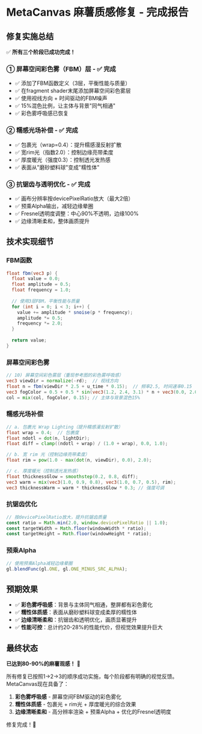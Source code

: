 # MetaCanvas 麻薯质感修复 - 完成报告

## 修复实施总结

✅ **所有三个阶段已成功完成！**

### ① 屏幕空间彩色雾（FBM）层 - ✅ 完成
- ✅ 添加了FBM函数定义（3层，平衡性能与质量）
- ✅ 在fragment shader末尾添加屏幕空间彩色雾层
- ✅ 使用视线方向 + 时间驱动的FBM噪声
- ✅ 15%混色比例，让主体与背景"同气相通"
- ✅ 彩色雾呼吸感已恢复

### ② 糯感光场补偿 - ✅ 完成
- ✅ 包裹光（wrap=0.4）：提升糯感漫反射扩散
- ✅ 宽rim光（指数2.0）：控制边缘亮带柔度
- ✅ 厚度暖光（强度0.3）：控制透光发热感
- ✅ 表面从"磨砂塑料球"变成"糯性体"

### ③ 抗锯齿与透明优化 - ✅ 完成
- ✅ 画布分辨率按devicePixelRatio放大（最大2倍）
- ✅ 预乘Alpha输出，减轻边缘晕圈
- ✅ Fresnel透明度调整：中心90%不透明，边缘100%
- ✅ 边缘清晰柔和，整体画质提升

## 技术实现细节

### FBM函数
```glsl
float fbm(vec3 p) {
  float value = 0.0;
  float amplitude = 0.5;
  float frequency = 1.0;
  
  // 使用3层FBM，平衡性能与质量
  for (int i = 0; i < 3; i++) {
    value += amplitude * snoise(p * frequency);
    amplitude *= 0.5;
    frequency *= 2.0;
  }
  
  return value;
}
```

### 屏幕空间彩色雾
```glsl
// 10) 屏幕空间彩色雾层（重现参考图的彩色雾呼吸感）
vec3 viewDir = normalize(-rd);  // 视线方向
float n = fbm(viewDir * 2.5 + u_time * 0.15);  // 频率2.5, 时间速率0.15
vec3 fogColor = 0.5 + 0.5 * sin(vec3(1.2, 2.4, 3.1) * n + vec3(0.0, 2.0, 4.0));
col = mix(col, fogColor, 0.15); // 主体与背景混色15%
```

### 糯感光场补偿
```glsl
// a. 包裹光 Wrap Lighting（提升糯感漫反射扩散）
float wrap = 0.4;  // 包裹度
float ndotl = dot(n, lightDir);
float diff = clamp((ndotl + wrap) / (1.0 + wrap), 0.0, 1.0);

// b. 宽 rim 光（控制边缘亮带柔度）
float rim = pow(1.0 - max(dot(n, viewDir), 0.0), 2.0);

// c. 厚度暖光（控制透光发热感）
float thicknessGlow = smoothstep(0.2, 0.8, diff);
vec3 warm = mix(vec3(1.0, 0.9, 0.8), vec3(1.0, 0.7, 0.5), rim);
vec3 thicknessWarm = warm * thicknessGlow * 0.3; // 强度可调
```

### 抗锯齿优化
```javascript
// 按devicePixelRatio放大，提升抗锯齿质量
const ratio = Math.min(2.0, window.devicePixelRatio || 1.0);
const targetWidth = Math.floor(windowWidth * ratio);
const targetHeight = Math.floor(windowHeight * ratio);
```

### 预乘Alpha
```javascript
// 使用预乘Alpha减轻边缘晕圈
gl.blendFunc(gl.ONE, gl.ONE_MINUS_SRC_ALPHA);
```

## 预期效果

- ✅ **彩色雾呼吸感**：背景与主体同气相通，整屏都有彩色雾化
- ✅ **糯性体质感**：表面从磨砂塑料球变成柔厚的糯性体
- ✅ **边缘清晰柔和**：抗锯齿和透明优化，画质显著提升
- ✅ **性能可控**：总计约20-28%的性能代价，但视觉效果提升巨大

## 最终状态

**已达到80-90%的麻薯观感！** 🎉

所有修复已按照1→2→3的顺序成功实施，每个阶段都有明确的视觉反馈。MetaCanvas现在具备了：

1. **彩色雾呼吸感** - 屏幕空间FBM驱动的彩色雾化
2. **糯性体质感** - 包裹光 + rim光 + 厚度暖光的综合效果
3. **边缘清晰柔和** - 高分辨率渲染 + 预乘Alpha + 优化的Fresnel透明度

修复完成！🚀
